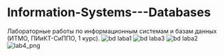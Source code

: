 # Information-Systems---Databases
Лабораторные работы по информационным системам и базам данных (ИТМО, ПИиКТ-СиППО, 1 курс).
![bd laba1](https://user-images.githubusercontent.com/82483966/234559119-3833d2ec-c4bc-493b-bc36-e04af83a7613.png)
![bd laba3](https://user-images.githubusercontent.com/82483966/234559709-e648c9ff-a2ac-4706-9020-ccbe6f4654d4.png)
![bd laba2](https://user-images.githubusercontent.com/82483966/234559131-2815af1b-8f16-4f78-828a-66495feab776.png)
![lab4_png](https://github.com/Romariok/Information-Systems---Databases/assets/82483966/d3bc7ff0-2a37-4394-9ec1-47c702e9cd5d)
